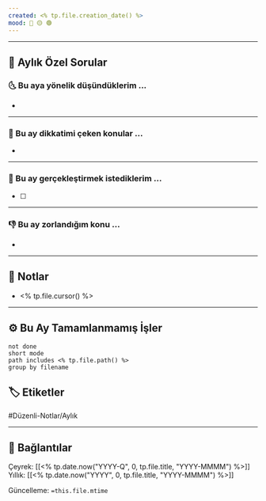 ```yaml
---
created: <% tp.file.creation_date() %>
mood: 🔴 🟡 🟢
---
```

---
## 📅 Aylık Özel Sorular
### 🌜 Bu aya yönelik düşündüklerim ...
- 
---
### 🙌 Bu ay dikkatimi çeken konular ...
- 
---
### 🚀 Bu ay gerçekleştirmek istediklerim ...
- [ ] 
---
### 👎 Bu ay zorlandığım konu ...
- 
---
## 📝 Notlar
-  <% tp.file.cursor() %>
---

## ⚙️ Bu Ay Tamamlanmamış İşler
```tasks
not done
short mode
path includes <% tp.file.path() %>
group by filename
```


## 🏷️ Etiketler
#Düzenli-Notlar/Aylık

---
##  🔗 Bağlantılar
Çeyrek: [[<% tp.date.now("YYYY-Q", 0, tp.file.title, "YYYY-MMMM") %>]]
Yıllık: [[<% tp.date.now("YYYY", 0, tp.file.title, "YYYY-MMMM") %>]]

Güncelleme: `=this.file.mtime`
